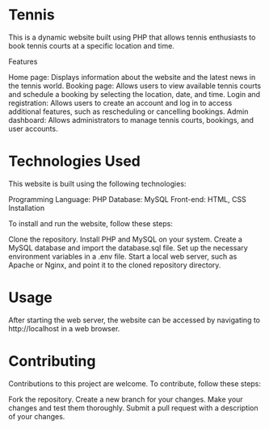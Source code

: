 # Tennis
 
This is a dynamic website built using PHP that allows tennis enthusiasts to book tennis courts at a specific location and time.

Features

Home page: Displays information about the website and the latest news in the tennis world.
Booking page: Allows users to view available tennis courts and schedule a booking by selecting the location, date, and time.
Login and registration: Allows users to create an account and log in to access additional features, such as rescheduling or cancelling bookings.
Admin dashboard: Allows administrators to manage tennis courts, bookings, and user accounts.

# Technologies Used

This website is built using the following technologies:

Programming Language: PHP
Database: MySQL
Front-end: HTML, CSS
Installation

To install and run the website, follow these steps:

Clone the repository.
Install PHP and MySQL on your system.
Create a MySQL database and import the database.sql file.
Set up the necessary environment variables in a .env file.
Start a local web server, such as Apache or Nginx, and point it to the cloned repository directory.

# Usage

After starting the web server, the website can be accessed by navigating to http://localhost in a web browser.

# Contributing

Contributions to this project are welcome. To contribute, follow these steps:

Fork the repository.
Create a new branch for your changes.
Make your changes and test them thoroughly.
Submit a pull request with a description of your changes.

